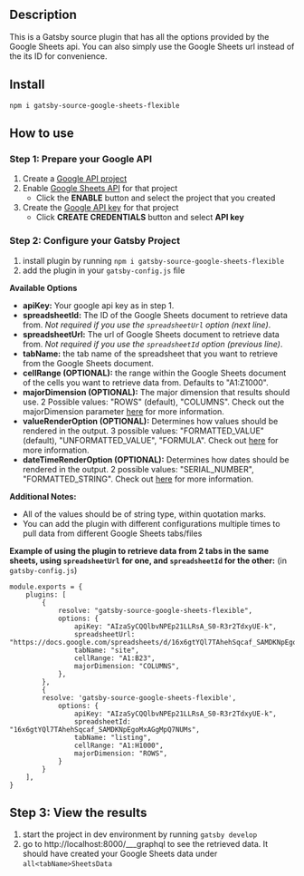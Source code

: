## Description

This is a Gatsby source plugin that has all the options provided by the Google Sheets api. You can also simply use the Google Sheets url instead of the its ID for convenience.

## Install

`npm i gatsby-source-google-sheets-flexible`

## How to use

### Step 1: Prepare your Google API

1. Create a [Google API project](https://console.developers.google.com/projectcreate)
2. Enable [Google Sheets API](https://console.developers.google.com/apis/library/sheets.googleapis.com?project=websheets&folder&organizationId) for that project
   - Click the **ENABLE** button and select the project that you created
3. Create the [Google API key](https://console.developers.google.com/apis/credentials) for that project
   - Click **CREATE CREDENTIALS** button and select **API key**

### Step 2: Configure your Gatsby Project

1. install plugin by running `npm i gatsby-source-google-sheets-flexible`
2. add the plugin in your `gatsby-config.js` file

**Available Options**
- **apiKey:** Your google api key as in step 1.
- **spreadsheetId:** The ID of the Google Sheets document to retrieve data from. *Not required if you use the `spreadsheetUrl` option (next line)*.
- **spreadsheetUrl:** The url of Google Sheets document to retrieve data from. *Not required if you use the `spreadsheetId` option (previous line)*.
- **tabName:** the tab name of the spreadsheet that you want to retrieve from the Google Sheets document.
- **cellRange (OPTIONAL):** the range within the Google Sheets document of the cells you want to retrieve data from. Defaults to "A1:Z1000".
- **majorDimension (OPTIONAL):** The major dimension that results should use. 2 Possible values: "ROWS" (default), "COLUMNS". Check out the majorDimension parameter [here](https://developers.google.com/sheets/api/reference/rest/v4/spreadsheets.values/get) for more information.
- **valueRenderOption (OPTIONAL):** Determines how values should be rendered in the output. 3 possible values: "FORMATTED_VALUE" (default), "UNFORMATTED_VALUE", "FORMULA". Check out [here](https://developers.google.com/sheets/api/reference/rest/v4/ValueRenderOption) for more information.
- **dateTimeRenderOption (OPTIONAL):** Determines how dates should be rendered in the output. 2 possible values: "SERIAL_NUMBER", "FORMATTED_STRING". Check out [here](https://developers.google.com/sheets/api/reference/rest/v4/DateTimeRenderOption) for more information.


**Additional Notes:** 
- All of the values should be of string type, within quotation marks.
- You can add the plugin with different configurations multiple times to pull data from different Google Sheets tabs/files


**Example of using the plugin to retrieve data from 2 tabs in the same sheets, using `spreadsheetUrl` for one, and `spreadsheetId` for the other:** 
(in `gatsby-config.js`)
```
module.exports = {
    plugins: [
        {
            resolve: "gatsby-source-google-sheets-flexible",
            options: {
                apiKey: "AIzaSyCQQlbvNPEp21LLRsA_S0-R3r2TdxyUE-k",
                spreadsheetUrl: "https://docs.google.com/spreadsheets/d/16x6gtYQl7TAhehSqcaf_SAMDKNpEgoMxAGgMpQ7NUMs/edit#gid=72026853",
                tabName: "site",
                cellRange: "A1:B23",
                majorDimension: "COLUMNS",
            },
        },
        {
        resolve: 'gatsby-source-google-sheets-flexible',
            options: {
                apiKey: "AIzaSyCQQlbvNPEp21LLRsA_S0-R3r2TdxyUE-k",
                spreadsheetId: "16x6gtYQl7TAhehSqcaf_SAMDKNpEgoMxAGgMpQ7NUMs",
                tabName: "listing",
                cellRange: "A1:H1000",
                majorDimension: "ROWS",
            }
        }   
    ],
}
```

## Step 3: View the results

1. start the project in dev environment by running `gatsby develop`
2. go to http://localhost:8000/___graphql to see the retrieved data. It should have created your Google Sheets data under `all<tabName>SheetsData`
